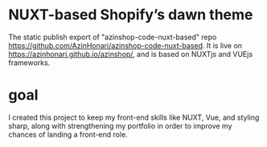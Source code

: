 # NUXT-based Shopify’s dawn theme
The static publish export of "azinshop-code-nuxt-based" repo https://github.com/AzinHonari/azinshop-code-nuxt-based.
It is live on https://azinhonari.github.io/azinshop/, and is based on NUXTjs and VUEjs frameworks.

# goal
I created this project to keep my front-end skills like NUXT, Vue, and styling sharp, along with strengthening my portfolio in order to improve my chances of landing a front-end role.
